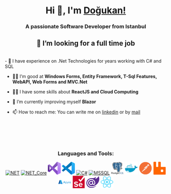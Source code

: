 <h1 align="center">Hi 👋, I'm <a href="https://martinsidorov.com">Doğukan!</a></h1>
<h3 align="center">A passionate Software Developer from Istanbul</h3>
<h2 align="center">🤝 I’m looking for a full time job</h2>
 <br/>
- 🔭 I have experience on .Net Technologies for years working with C# and SQL

- 👨‍💻 I’m good at **Windows Forms, Entity Framework, T-Sql Features, WebAPI, Web Forms and MVC.Net**

- 👨‍💻 I have some skills about **ReactJS and Cloud Computing**
  
- 🌱 I’m currently improving myself **Blazor**

- 📫 How to reach me: You can write me on [linkedin](https://www.linkedin.com/in/dogukandiragan) or by [mail](mailto:dogukandiragan@hotmail.com)

 <br/> <br/> <br/>
 <br/>
<div align="center">
<h3 >Languages and Tools:</h3>
<a href="#" target="_blank"> 
<img src="https://upload.wikimedia.org/wikipedia/commons/thumb/7/7d/Microsoft_.NET_logo.svg/1024px-Microsoft_.NET_logo.svg.png" alt="NET" width="40" height="40"/></a>  
<a href="#" target="_blank"> 
<img src="https://upload.wikimedia.org/wikipedia/commons/e/ee/.NET_Core_Logo.svg" alt="NET_Core" width="40" height="40"/></a>  
<a href="#" target="_blank"> 
<img src="https://github.com/devicons/devicon/blob/master/icons/visualstudio/visualstudio-original.svg" alt="visualstudio" width="40" height="40"/></a>  
<a href="#" target="_blank"> 
<img src="https://github.com/devicons/devicon/blob/master/icons/vscode/vscode-original.svg" alt="vscode" width="40" height="40"/></a>  
<a href="https://learn.microsoft.com/en-us/dotnet/csharp/" target="_blank"> 
<img src="https://upload.wikimedia.org/wikipedia/commons/b/bd/Logo_C_sharp.svg" alt="C#" width="40" height="40"/></a> 
<a href="https://www.microsoft.com/en/sql-server" target="_blank">
<img src="https://tribes.agency/wp-content/uploads/2023/10/ext-550.png" alt="MSSQL" width="40" height="40"/></a>  
 <a href="https://www.postgresql.org" target="_blank"> 
<img src="https://raw.githubusercontent.com/devicons/devicon/master/icons/postgresql/postgresql-original-wordmark.svg" alt="postgresql" width="40" height="40"/></a>  
<a href="#" target="_blank"> 
<img src="https://github.com/devicons/devicon/blob/master/icons/docker/docker-plain.svg" alt="docker" width="40" height="40"/></a>  
<a href="#" target="_blank"> 
<img src="https://github.com/devicons/devicon/blob/master/icons/postman/postman-original.svg" alt="postman" width="40" height="40"/></a>  
<a href="#" target="_blank"> 
<img src="https://github.com/devicons/devicon/blob/master/icons/rabbitmq/rabbitmq-original.svg" alt="rabbitmq" width="40" height="40"/></a>  
 <a href="#" target="_blank"> 
<img src="https://github.com/devicons/devicon/blob/master/icons/azure/azure-original-wordmark.svg" alt="docker" width="40" height="40"/></a>  
 <a href="#" target="_blank"> 
<img src="https://github.com/devicons/devicon/blob/master/icons/selenium/selenium-original.svg" alt="docker" width="40" height="40"/></a>  
 <a href="#" target="_blank"> 
<img src="https://github.com/devicons/devicon/blob/master/icons/blazor/blazor-original.svg" alt="docker" width="40" height="40"/></a>  
 <a href="#" target="_blank"> 
<img src="https://github.com/devicons/devicon/blob/master/icons/react/react-original.svg" alt="docker" width="40" height="40"/></a>  
</p>
</div>
<!--<div align="center">
  <a href="https://www.buymeacoffee.com/dgkn"> <img src="https://cdn.buymeacoffee.com/buttons/v2/default-yellow.png" height="40" width="140" alt="dgkn" /></a>
</div>-->
